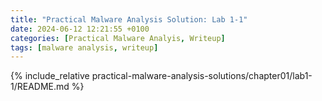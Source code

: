 ```yaml
---
title: "Practical Malware Analysis Solution: Lab 1-1"
date: 2024-06-12 12:21:55 +0100
categories: [Practical Malware Analyis, Writeup]
tags: [malware analysis, writeup]
---
```


{% include_relative practical-malware-analysis-solutions/chapter01/lab1-1/README.md %}